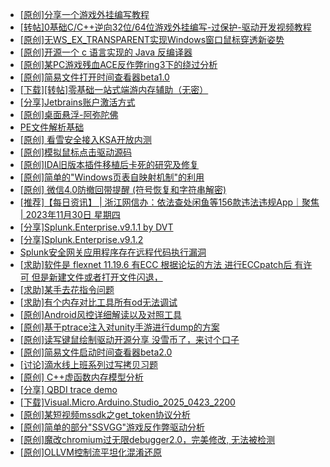 + [[原创]分享一个游戏外挂编写教程](https://bbs.kanxue.com/thread-286912.htm)
+ [[转帖]0基础C/C++逆向32位/64位游戏外挂编写-过保护-驱动开发视频教程](https://bbs.kanxue.com/thread-286955.htm)
+ [[原创]无WS_EX_TRANSPARENT实现Windows窗口鼠标穿透新姿势](https://bbs.kanxue.com/thread-285470.htm)
+ [[原创]开源一个 c 语言实现的 Java 反编译器](https://bbs.kanxue.com/thread-287081.htm)
+ [[原创]某PC游戏残血ACE反作弊ring3下的绕过分析](https://bbs.kanxue.com/thread-284667.htm)
+ [[原创]简易文件打开时间查看器beta1.0](https://bbs.kanxue.com/thread-287111.htm)
+ [[下载][转帖]零基础一站式端游内存辅助（无密）](https://bbs.kanxue.com/thread-287049.htm)
+ [[分享]Jetbrains账户激活方式](https://bbs.kanxue.com/thread-284298.htm)
+ [[原创]桌面悬浮-阿弥陀佛](https://bbs.kanxue.com/thread-287083.htm)
+ [PE文件解析基础](https://bbs.kanxue.com/thread-278377.htm)
+ [[原创] 看雪安全接入KSA开放内测](https://bbs.kanxue.com/thread-251837.htm)
+ [[原创]模拟鼠标点击驱动源码](https://bbs.kanxue.com/thread-286960.htm)
+ [[原创]IDA旧版本插件移植后卡死的研究及修复](https://bbs.kanxue.com/thread-287110.htm)
+ [[原创]简单的"Windows页表自映射机制"的利用](https://bbs.kanxue.com/thread-285332.htm)
+ [[原创] 微信4.0防撤回带提醒 (符号恢复和字符串解密)](https://bbs.kanxue.com/thread-286611.htm)
+ [[推荐]【每日资讯】 | 浙江网信办：依法查处闲鱼等156款违法违规App｜聚焦 | 2023年11月30日 星期四](https://bbs.kanxue.com/thread-279416.htm)
+ [[分享]Splunk.Enterprise.v9.1.1 by DVT](https://bbs.kanxue.com/thread-278805.htm)
+ [[分享]Splunk.Enterprise.v9.1.2](https://bbs.kanxue.com/thread-279615.htm)
+ [Splunk安全网关应用程序存在远程代码执行漏洞](https://bbs.kanxue.com/thread-284797.htm)
+ [[求助]软件是 flexnet 11.19.6 有ECC 根据论坛的方法 进行ECCpatch后 有许可 但是新建文件或者打开文件闪退，](https://bbs.kanxue.com/thread-284416.htm)
+ [[求助]某手去花指令问题](https://bbs.kanxue.com/thread-287116.htm)
+ [[求助]有个内存对比工具所有od无法调试](https://bbs.kanxue.com/thread-285214.htm)
+ [[原创]Android风控详细解读以及对照工具](https://bbs.kanxue.com/thread-286120.htm)
+ [[原创]基于ptrace注入对unity手游进行dump的方案](https://bbs.kanxue.com/thread-286222.htm)
+ [[原创]读写键鼠绘制驱动开源分享 没雪币了，来讨个口子](https://bbs.kanxue.com/thread-286756.htm)
+ [[原创]简易文件启动时间查看器beta2.0](https://bbs.kanxue.com/thread-287111.htm)
+ [[讨论]滴水线上班系列过写拷贝习题](https://bbs.kanxue.com/thread-287120.htm)
+ [[原创] C++虚函数内存模型分析](https://bbs.kanxue.com/thread-287119.htm)
+ [[分享] QBDI trace demo](https://bbs.kanxue.com/thread-285857.htm)
+ [[下载]Visual.Micro.Arduino.Studio_2025_0423_2200](https://bbs.kanxue.com/thread-287118.htm)
+ [[原创]某短视频mssdk之get_token协议分析](https://bbs.kanxue.com/thread-287008.htm)
+ [[原创]简单的部分"SSVGG"游戏反作弊驱动分析](https://bbs.kanxue.com/thread-286409.htm)
+ [[原创]魔改chromium过无限debugger2.0，完美修改, 无法被检测](https://bbs.kanxue.com/thread-287121.htm)
+ [[原创]OLLVM控制流平坦化混淆还原](https://bbs.kanxue.com/thread-286151.htm)
